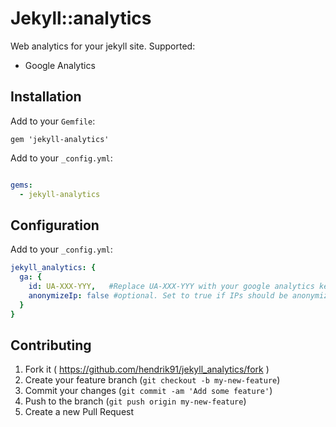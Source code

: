 # Jekyll::analytics
Web analytics for your jekyll site. 
Supported:
  - Google Analytics

## Installation

Add to your `Gemfile`:

```
gem 'jekyll-analytics'
```

Add to your `_config.yml`:

```yml

gems:
  - jekyll-analytics
```

## Configuration
Add to your `_config.yml`:

```yml
jekyll_analytics: {
  ga: {
    id: UA-XXX-YYY,   #Replace UA-XXX-YYY with your google analytics key
    anonymizeIp: false #optional. Set to true if IPs should be anonymized
  }
}
```
## Contributing

1. Fork it ( https://github.com/hendrik91/jekyll_analytics/fork )
2. Create your feature branch (`git checkout -b my-new-feature`)
3. Commit your changes (`git commit -am 'Add some feature'`)
4. Push to the branch (`git push origin my-new-feature`)
5. Create a new Pull Request
